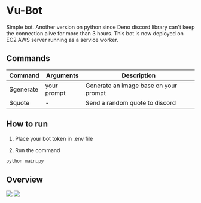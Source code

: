 # Vu-Bot
Simple bot. Another version on python since Deno discord library can't keep the connection alive for more than 3 hours. This bot is now deployed on EC2 AWS server running as a service worker.

## Commands
| Command | Arguments | Description |
|---------|---------------|---------|
| $generate | your prompt | Generate an image base on your prompt
| $quote | - | Send a random quote to discord

## How to run
1. Place your bot token in .env file 

2. Run the command
```sh
python main.py
```
## Overview
<img src="https://firebasestorage.googleapis.com/v0/b/chatapp-be9bd.appspot.com/o/Screenshot%202022-12-07%20210802.png?alt=media&token=63ec062e-3496-4a55-9c12-e0367990d43b">
<img src="https://firebasestorage.googleapis.com/v0/b/chatapp-be9bd.appspot.com/o/bot2.png?alt=media&token=a54f69c8-3a83-4170-af71-72ee404da682"/>